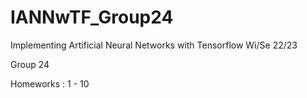 # IANNwTF_Group24
Implementing Artificial Neural Networks with Tensorflow Wi/Se 22/23

Group 24

Homeworks : 1 - 10
